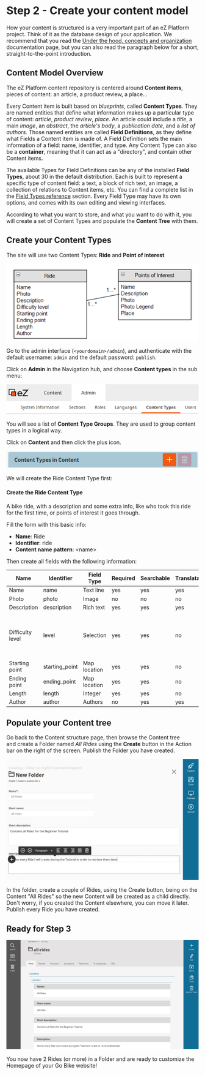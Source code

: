 # Step 2 - Create your content model

How your content is structured is a very important part of an eZ Platform project. Think of it as the database design of your application. We recommend that you read the [Under the hood, concepts and organization](https://doc.ezplatform.com/projects/userguide/en/latest/under_the_hood/) documentation page, but you can also read the paragraph below for a short, straight-to-the-point introduction.

## Content Model Overview

The eZ Platform content repository is centered around **Content items**, pieces of content: an article, a product review, a place...

Every Content item is built based on *blueprints*, called **Content Types**. They are named entities that define what information makes up a particular type of content: *article*, *product review*, *place*. An article could include a *title*, a main *image*, an *abstract*, the *article's body*, a *publication date*, and a *list of authors*. Those named entities are called **Field Definitions**, as they define what Fields a Content item is made of. A Field Definition sets the main information of a field: name, identifier, and type. Any Content Type can also be a **container**, meaning that it can act as a "directory", and contain other Content items.

The available Types for Field Definitions can be any of the installed **Field Types**, about 30 in the default distribution. Each is built to represent a specific type of content field: a text, a block of rich text, an image, a collection of relations to Content items, etc. You can find a complete list in the [Field Types reference](../../guide/field_type_reference.md) section. Every Field Type may have its own options, and comes with its own editing and viewing interfaces.

According to what you want to store, and what you want to do with it, you will create a set of Content Types and populate the **Content Tree** with them.

## Create your Content Types

The site will use two Content Types: **Ride** and **Point of interest**

![Relation between Ride and Point of Interest](img/bike_tutorial_poi_relation.png "This is an overview of the content model we will implement an N-N relationship model")

Go to the admin interface (`<yourdomain>/admin`), and authenticate with the default username: `admin` and the default password: `publish`. 

Click on **Admin** in the Navigation hub, and choose **Content types** in the sub menu:

![Navigation hub](img/bike_tutorial_nav_hub.png)

You will see a list of **Content Type Groups**. They are used to group content types in a logical way.

Click on **Content** and then click the plus icon. 

![Create a content type button](img/bike_tutorial_create_content_type.png)

We will create the Ride Content Type first:

#### Create the Ride Content Type

A bike ride, with a description and some extra info, like who took this ride for the first time, or points of interest it goes through.

Fill the form with this basic info: 

- **Name**: Ride
- **Identifier**: ride
- **Content name pattern**: &lt;name&gt; 

Then create all fields with the following information: 

| Name             | Identifier      | Field Type   | Required | Searchable | Translatable | Others                                   |
| ---------------- | --------------- | ------------ | -------- | ---------- | ------------ | ---------------------------------------- |
| Name             | name            | Text line    | yes      | yes        | yes          |                                          |
| Photo            | photo           | Image        | no       | no         | no           |                                          |
| Description      | description     | Rich text    | yes      | yes        | yes          |                                          |
| Difficulty level | level           | Selection    | yes      | yes        | no           | Add a couple of Levels, such as "beginner, intermediate, advanced" |
| Starting point   | starting\_point | Map location | yes      | yes        | no           |                                          |
| Ending point     | ending\_point   | Map location | yes      | yes        | no           |                                          |
| Length           | length          | Integer      | yes      | yes        | no           |                                          |
| Author           | author          | Authors      | no       | yes        | yes          |                                          |

## Populate your Content tree

Go back to the Content structure page, then browse the Content tree and create a Folder named *All Rides* using the **Create** button in the Action bar on the right of the screen. Publish the Folder you have created.

![Create All Rides folder](img/bike_tutorial_create_folder.png)

In the folder, create a couple of Rides, using the Create button, being on the Content "All Rides" so the new Content will be created as a child directly. Don't worry, if you created the Content elsewhere, you can move it later. Publish every Ride you have created.

## Ready for Step 3

![Ready fro Step 3](img/bike_tutorial_all_rides_admin.png)

You now have 2 Rides (or more) in a Folder and are ready to customize the Homepage of your Go Bike website!
